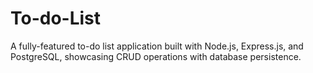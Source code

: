 # To-do-List
A fully-featured to-do list application built with Node.js, Express.js, and PostgreSQL, showcasing CRUD operations with database persistence.
